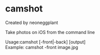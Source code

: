 # camshot
Created by neoneggplant

Take photos on iOS from the command line

Usage:camshot [-front|-back] [output]  
Example: camshot -front image.jpg
